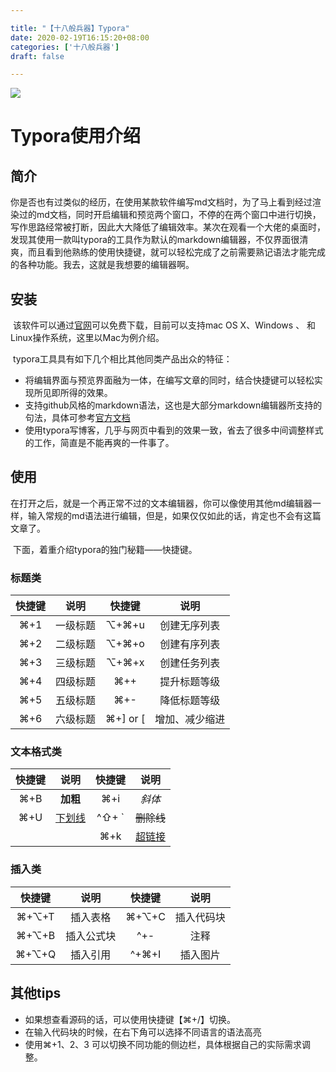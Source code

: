 ```yaml
---

title: "【十八般兵器】Typora"
date: 2020-02-19T16:15:20+08:00
categories: ['十八般兵器']
draft: false

---
```


![](/img/typora.png)

# Typora使用介绍



## 简介

​		你是否也有过类似的经历，在使用某款软件编写md文档时，为了马上看到经过渲染过的md文档，同时开启编辑和预览两个窗口，不停的在两个窗口中进行切换，写作思路经常被打断，因此大大降低了编辑效率。某次在观看一个大佬的桌面时，发现其使用一款叫typora的工具作为默认的markdown编辑器，不仅界面很清爽，而且看到他熟练的使用快捷键，就可以轻松完成了之前需要熟记语法才能完成的各种功能。我去，这就是我想要的编辑器啊。

## 安装

​		该软件可以通过[官网](https://typora.io/)可以免费下载，目前可以支持mac OS X、Windows 、 和Linux操作系统，这里以Mac为例介绍。

​		typora工具具有如下几个相比其他同类产品出众的特征：

- 将编辑界面与预览界面融为一体，在编写文章的同时，结合快捷键可以轻松实现所见即所得的效果。	
- 支持github风格的markdown语法，这也是大部分markdown编辑器所支持的句法，具体可参考[官方文档](https://docs.github.com/en/free-pro-team@latest/github/writing-on-github/basic-writing-and-formatting-syntax)
- 使用typora写博客，几乎与网页中看到的效果一致，省去了很多中间调整样式的工作，简直是不能再爽的一件事了。

## 使用

​		在打开之后，就是一个再正常不过的文本编辑器，你可以像使用其他md编辑器一样，输入常规的md语法进行编辑，但是，如果仅仅如此的话，肯定也不会有这篇文章了。

​		下面，着重介绍typora的独门秘籍——快捷键。

### 		标题类

| 快捷键 |   说明   |  快捷键  |      说明      |
| :----: | :------: | :------: | :------------: |
|  ⌘+1   | 一级标题 |  ⌥+⌘+u   |  创建无序列表  |
|  ⌘+2   | 二级标题 |  ⌥+⌘+o   |  创建有序列表  |
|  ⌘+3   | 三级标题 |  ⌥+⌘+x   |  创建任务列表  |
|  ⌘+4   | 四级标题 |   ⌘++    |  提升标题等级  |
|  ⌘+5   | 五级标题 |   ⌘+-    |  降低标题等级  |
|  ⌘+6   | 六级标题 | ⌘+] or [ | 增加、减少缩进 |

### 	文本格式类

| 快捷键 |     说明      | 快捷键 |             说明              |
| :----: | :-----------: | :----: | :---------------------------: |
|  ⌘+B   |   **加粗**    |  ⌘+i   |            *斜体*             |
|  ⌘+U   | <u>下划线</u> | ^⇧+ \` |          ~~删除线~~           |
|        |               |  ⌘+k   | [超链接](http://zhangyong.me) |

### 	插入类

| 快捷键 |    说明    | 快捷键 |    说明    |
| :----: | :--------: | :----: | :--------: |
| ⌘+⌥+T  |  插入表格  | ⌘+⌥+C  | 插入代码块 |
| ⌘+⌥+B  | 插入公式块 |  ^+-   |    注释    |
| ⌘+⌥+Q  |  插入引用  | ^+⌘+I  |  插入图片  |

## 其他tips

- 如果想查看源码的话，可以使用快捷键【⌘+/】切换。
- 在输入代码块的时候，在右下角可以选择不同语言的语法高亮
- 使用⌘+1、2、3 可以切换不同功能的侧边栏，具体根据自己的实际需求调整。